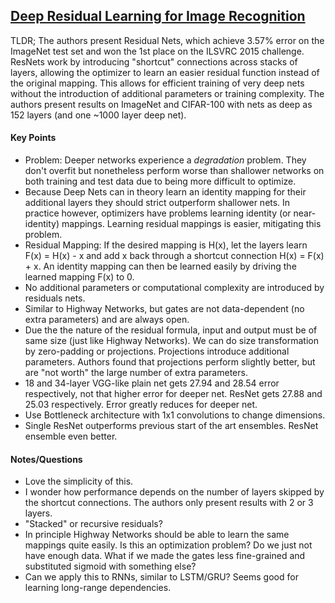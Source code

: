 ## [Deep Residual Learning for Image Recognition](http://arxiv.org/abs/1512.03385)

TLDR; The authors present Residual Nets, which achieve 3.57% error on the ImageNet test set and won the 1st place on the ILSVRC 2015 challenge. ResNets work by introducing "shortcut" connections across stacks of layers, allowing the optimizer to learn an easier residual function instead of the original mapping. This allows for efficient training of very deep nets without the introduction of additional parameters or training complexity. The authors present results on ImageNet and CIFAR-100 with nets as deep as 152 layers (and one ~1000 layer deep net).


#### Key Points

- Problem: Deeper networks experience a *degradation* problem. They don't overfit but nonetheless perform worse than shallower networks on both training and test data due to being more difficult to optimize. 
- Because Deep Nets can in theory learn an identity mapping for their additional layers they should strict outperform shallower nets. In practice however, optimizers have problems learning identity (or near-identity) mappings. Learning residual mappings is easier, mitigating this problem.
- Residual Mapping: If the desired mapping is H(x), let the layers learn F(x) = H(x) - x and add x back through a shortcut connection H(x) = F(x) + x. An identity mapping can then be learned easily by driving the learned mapping F(x) to 0.
- No additional parameters or computational complexity are introduced by residuals nets.
- Similar to Highway Networks, but gates are not data-dependent (no extra parameters) and are always open.
- Due the the nature of the residual formula, input and output must be of same size (just like Highway Networks). We can do size transformation by zero-padding or projections. Projections introduce additional parameters. Authors found that projections perform slightly better, but are "not worth" the large number of extra parameters.
- 18 and 34-layer VGG-like plain net gets 27.94 and 28.54 error respectively, not that higher error for deeper net. ResNet gets 27.88 and 25.03 respectively. Error greatly reduces for deeper net.
- Use Bottleneck architecture with 1x1 convolutions to change dimensions.
- Single ResNet outperforms previous start of the art ensembles. ResNet ensemble even better.


#### Notes/Questions

- Love the simplicity of this.
- I wonder how performance depends on the number of layers skipped by the shortcut connections. The authors only present results with 2 or 3 layers.
- "Stacked" or recursive residuals?
- In principle Highway Networks should be able to learn the same mappings quite easily. Is this an optimization problem? Do we just not have enough data. What if we made the gates less fine-grained and substituted sigmoid with something else?
- Can we apply this to RNNs, similar to LSTM/GRU? Seems good for learning long-range dependencies.